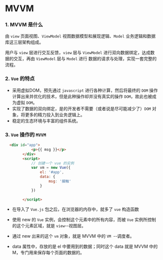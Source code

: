 # MVVM

### 1. MVVM 是什么

由 `view` 页面视图、`ViewModel` 视图数据模型和展现逻辑、`Model` 业务逻辑和数据库这三层架构组成。

用户与 `view` 层进行交互反馈，`view` 层与 `ViewModel` 进行双向数据绑定，达成数据的交互，再由 `ViewModel` 层与 `Model` 进行 数据的请求与处理，实现一套完整的流程。



### 2. `Vue` 的特点

- 采用虚拟DOM，预先通过 `javascript` 进行各种计算，然后将最终的 `DOM` 操作计算出来并优化的技术，但是此种操作却并没有真实的操作 `DOM`，故此也被成为虚拟 `DOM`。
- 实现了数据的双向绑定，是的开发者不需要（或者说是尽可能减少了）`DOM` 对象，将更多的精力投入到业务逻辑上。
- 稳定的生态环境与丰富的组件系统。



### 3. `Vue` 操作的 `MVVM`

```html
  <div id="app">
            <p>{{ msg }}</p>
        </div>
        <script>
            // 创建一个 vue 的实例
            var vm = new Vue({
                el: '#app', 
                data: {
                    msg: '接触'
                }
            })
            
        </script>
```



- 在导入了 `Vue.js` 包之后，在浏览器的内存中，就多了 `vue` 构造函数

- 使用 new 的 `Vue` 实例，会控制这个元素中的所有内容，而被 `Vue` 实例所控制的这个元素区域，就是 `view`--视图层。
- 通过 new 出来的这个 `vm` 对象，就是 MVVM 中的 `VM `--调度者。
- data 属性中，存放的是 el 中要用到的数据；同时这个 data 就是 MVVM 中的 M，专门用来保存每个页面的数据的。



